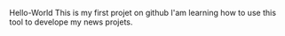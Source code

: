 Hello-World
This is my first projet on github
I'am learning how to use this tool to develope my news projets. 
